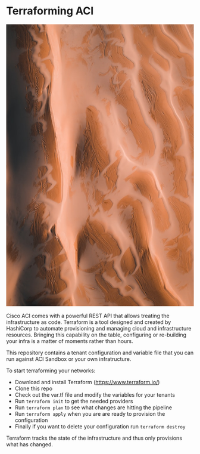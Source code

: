 # Terraforming ACI

![image](terraforming.jpg)

Cisco ACI comes with a powerful REST API that allows treating the infrastructure as code. Terraform is a tool designed and created by HashiCorp to automate provisioning and managing cloud and infrastructure resources. Bringing this capability on the table, configuring or re-building your infra is a matter of moments rather than hours. 

This repository contains a tenant configuration and variable file that you can run against ACI Sandbox or your own infratructure.

To start terraforming your networks:
- Download and install Terraform (<https://www.terraform.io/>)
- Clone this repo
- Check out the var.tf file and modify the variables for your tenants
- Run `terraform init` to get the needed providers
- Run `terraform plan` to see what changes are hitting the pipeline
- Run `terraform apply` when you are are ready to provision the configuration
- Finally if you want to delete your configuration run `terraform destroy`

Terraform tracks the state of the infrastructure and thus only provisions what has changed. 